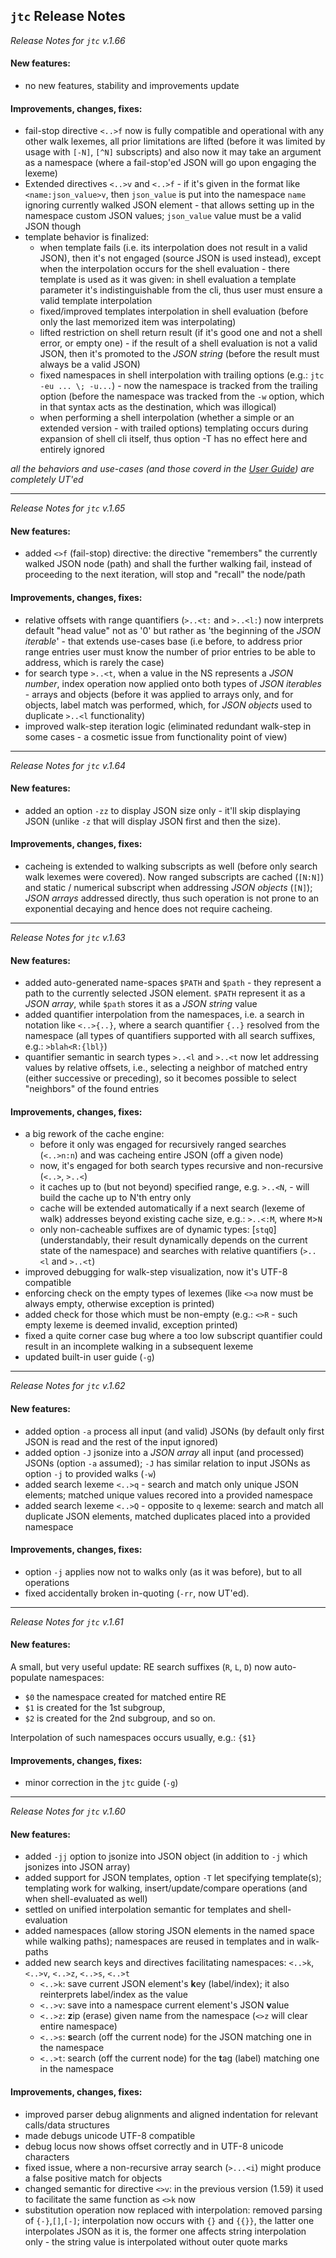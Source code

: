 
## `jtc` Release Notes
_Release Notes for `jtc` v.1.66_

#### New features:
- no new features, stability and improvements update 

#### Improvements, changes, fixes:
- fail-stop directive `<..>f` now is fully compatible and operational with any other walk lexemes, all prior limitations are lifted
(before it was limited by usage with `[-N]`, `[^N]` subscripts) and also now it may take an argument as a namespace (where a 
fail-stop'ed JSON will go upon engaging the lexeme)
- Extended directives `<..>v` and `<..>f` - if it's given in the format like `<name:json_value>v`, then `json_value` is put
into the namespace `name` ignoring currently walked JSON element - that allows setting up in the namespace custom JSON values;
`json_value` value must be a valid JSON though
- template behavior is finalized:
   * when template fails (i.e. its interpolation does not result in a valid JSON), then it's not engaged (source JSON is used instead), 
   except when the interpolation occurs for the shell evaluation - there template is used as it was given: in shell evaluation
   a template parameter it's indistinguishable from the cli, thus user must ensure a valid template interpolation
   * fixed/improved templates interpolation in shell evaluation (before only the last memorized item was interpolating)
   * lifted restriction on shell return result (if it's good one and not a shell error, or empty one) - if the result of a shell
   evaluation is not a valid JSON, then it's promoted to the _JSON string_ (before the result must always be a valid JSON)
   * fixed namespaces in shell interpolation with trailing options (e.g.: `jtc -eu ... \; -u...`) - now the namespace is tracked
   from the trailing option (before the namespace was tracked from the `-w` option, which in that syntax acts as the destination,
   which was illogical)
   * when performing a shell interpolation (whether a simple or an extended version - with trailed options) templating occurs during 
   expansion of shell cli itself, thus option -T has no effect here and entirely ignored

_all the behaviors and use-cases (and those coverd in the 
[User Guide](https://github.com/ldn-softdev/jtc/blob/master/User%20Guide.md)) are completely UT'ed_

***


_Release Notes for `jtc` v.1.65_

#### New features:
- added `<>f` (fail-stop) directive: the directive "remembers" the currently walked JSON node (path) and shall the further walking 
fail, instead of proceeding to the next iteration, will stop and "recall" the node/path 

#### Improvements, changes, fixes:
- relative offsets with range quantifiers (`>..<t:` and `>..<l:`) now interprets default "head value" not as '0' but rather as 
'the beginning of the _JSON iterable_' - that extends use-cases base (i.e before, to address prior range entries user must know the
number of prior entries to be able to address, which is rarely the case)
- for search type `>..<t`, when a value in the NS represents a _JSON number_, index operation now applied onto both types 
of _JSON iterables_ - arrays and objects (before it was applied to arrays only, and for objects, label match was performed, 
which, for _JSON objects_ used to duplicate `>..<l` functionality)
- improved walk-step iteration logic (eliminated redundant walk-step in some cases - a cosmetic issue from functionality point of view)
***


_Release Notes for `jtc` v.1.64_
#### New features:
- added an option `-zz` to display JSON size only - it'll skip displaying JSON (unlike `-z` that will display JSON first
and then the size).

#### Improvements, changes, fixes:
- cacheing is extended to walking subscripts as well (before only search walk lexemes were covered). Now ranged subscripts are
cached (`[N:N]`) and static / numerical subscript when addressing _JSON objects_ (`[N]`); _JSON arrays_ addressed directly, thus
such operation is not prone to an exponential decaying and hence does not require cacheing.
***


_Release Notes for `jtc` v.1.63_
#### New features:
- added auto-generated name-spaces `$PATH` and `$path` - they represent a path to the currently selected JSON element. `$PATH`
represent it as a _JSON array_, while `$path` stores it as a _JSON string_ value
- added quantifier interpolation from the namespaces, i.e. a search in notation like `<..>{..}`, where a search
quantifier `{..}` resolved from the namespace (all types of quantifiers supported with all search suffixes, e.g.: `>blah<R:{lbl}`)
- quantifier semantic in search types `>..<l` and `>..<t` now let addressing values by relative offsets, i.e., selecting 
a neighbor of matched entry (either successive or preceding), so it becomes possible to select "neighbors" of the found entries

#### Improvements, changes, fixes:
- a big rework of the cache engine:
  - before it only was engaged for recursively ranged searches (`<..>n:n`) and was cacheing entire JSON (off a given node)
  - now, it's engaged for both search types recursive and non-recursive (`<..>`, `>..<`)
  - it caches up to (but not beyond) specified range, e.g. `>..<N`, - will build the cache up to N'th entry only
  - cache will be extended automatically if a next search (lexeme of walk) addresses beyond existing cache size, e.g.: `>..<:M`,
  where `M`>`N`
  - only non-cacheable suffixes are of dynamic types: [`stqQ`] (understandably, their result dynamically depends on the current
  state of the namespace) and searches with relative quantifiers (`>..<l` and `>..<t`)
- improved debugging for walk-step visualization, now it's UTF-8 compatible
- enforcing check on the empty types of lexemes (like `<>a` now must be always empty, otherwise exception is printed)
- added check for those which must be non-empty (e.g.: `<>R` - such empty lexeme is deemed invalid, exception printed)
- fixed a quite corner case bug where a too low subscript quantifier could result in an incomplete walking in a subsequent lexeme
- updated built-in user guide (`-g`)
***

_Release Notes for `jtc` v.1.62_
#### New features:
- added option `-a` process all input (and valid) JSONs (by default only first JSON is read and the rest of the input ignored)
- added option `-J` jsonize into a _JSON array_ all input (and processed) JSONs (option `-a` assumed); `-J` has similar relation
to input JSONs as option `-j` to provided walks (`-w`)
- added search lexeme `<..>q` - search and match only unique JSON elements; matched unique values recored into a provided namespace
- added search lexeme `<..>Q` - opposite to `q` lexeme: search and match all duplicate JSON elements, matched duplicates placed into a
provided namespace

#### Improvements, changes, fixes:
- option `-j` applies now not to walks only (as it was before), but to all operations
- fixed accidentally broken in-quoting (`-rr`, now UT'ed).
***


_Release Notes for `jtc` v.1.61_
#### New features:
A small, but very useful update: RE search suffixes (`R`, `L`, `D`) now auto-populate namespaces:
 * `$0` the namespace created for matched entire RE
 * `$1` is created for the 1st subgroup,
 * `$2` is created for the 2nd subgroup, and so on.

Interpolation of such namespaces occurs usually, e.g.: `{$1}`

#### Improvements, changes, fixes:
 * minor correction in the `jtc` guide (`-g`)
***


_Release Notes for `jtc` v.1.60_
#### New features:
- added `-jj` option to jsonize into JSON object (in addition to `-j` which jsonizes into JSON array)
- added support for JSON templates, option `-T` let specifying template(s); templating work for walking, insert/update/compare operations
(and when shell-evaluated as well)
- settled on unified interpolation semantic for templates and shell-evaluation
- added namespaces (allow storing JSON elements in the named space while walking paths); namespaces are reused in templates and in
walk-paths
- added new search keys and directives facilitating namespaces: `<..>k`, `<..>v`, `<..>z`, `<..>s`, `<..>t`
  - `<..>k`: save current JSON element's **k**ey (label/index); it also reinterprets label/index as the value
  - `<..>v`: save into a namespace current element's JSON **v**alue
  - `<..>z`: **z**ip (erase) given name from the namespace (`<>z` will clear entire namespace)
  - `<..>s`: **s**earch (off the current node) for the JSON matching one in the namespace  
  - `<..>t`: search (off the current node) for the **t**ag (label) matching one in the namespace
#### Improvements, changes, fixes:
- improved parser debug alignments and aligned indentation for relevant calls/data structures
- made debugs unicode UTF-8 compatible
- debug locus now shows offset correctly and in UTF-8 unicode characters
- fixed issue, where a non-recursive array search (`>...<i`) might produce a false positive match for objects
- changed semantic for directive `<>v`: in the previous version (1.59) it used to facilitate the same function as `<>k` now
- substitution operation now replaced with interpolation: removed parsing of `{-}`,`[]`,`[-]`; interpolation now occurs
with `{}` and `{{}}`, the latter one interpolates JSON as it is, the former one affects string interpolation only - the string value
is interpolated without outer quote marks


